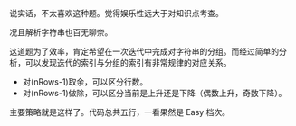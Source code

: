 说实话，不太喜欢这种题。觉得娱乐性远大于对知识点考查。

况且解析字符串也百无聊奈。

这道题为了效率，肯定希望在一次迭代中完成对字符串的分组。而经过简单的分析，可以发现迭代的索引与分组的索引有非常规律的对应关系。

- 对(nRows-1)取余，可以区分行数。
- 对(nRows-1)做除，可以区分当前是上升还是下降（偶数上升，奇数下降）。

主要策略就是这样了。代码总共五行，一看果然是 Easy 档次。
